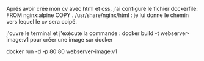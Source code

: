 Aprés avoir crée mon cv avec html et css, j'ai configuré le fichier dockerfile:
FROM nginx:alpine
COPY . /usr/share/nginx/html : je lui donne le chemin vers lequel le cv sera coipé.

j'ouvre le terminal et j'exécute la commande : 
docker build -t webserver-image:v1  pour créer une image sur docker

docker run -d -p 80:80 webserver-image:v1
